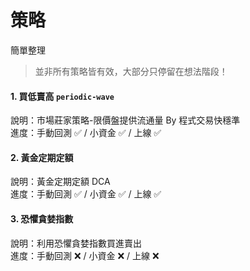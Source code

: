 # 策略
簡單整理

> 並非所有策略皆有效，大部分只停留在想法階段！

#### 1. 買低賣高 `periodic-wave`
說明：市場莊家策略-限價盤提供流通量 By 程式交易快穩準  
進度：手動回測 ✅ / 小資金 ✅ / 上線 ✅  

#### 2. 黃金定期定額
說明：黃金定期定額 DCA  
進度：手動回測 ✅ / 小資金 ✅ / 上線 ✅  

#### 3. 恐懼貪婪指數
說明：利用恐懼貪婪指數買進賣出  
進度：手動回測 ❌ / 小資金 ❌ / 上線 ❌  
